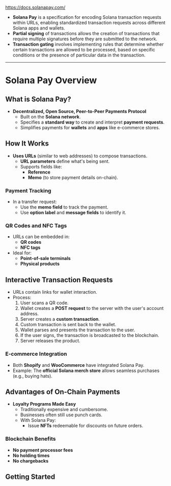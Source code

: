 https://docs.solanapay.com/

-   **Solana Pay** is a specification for encoding Solana transaction requests within URLs, enabling standardized transaction requests across different Solana apps and wallets.
-   **Partial signing** of transactions allows the creation of transactions that require multiple signatures before they are submitted to the network.
-   **Transaction gating** involves implementing rules that determine whether certain transactions are allowed to be processed, based on specific conditions or the presence of particular data in the transaction.


--------------------------

# **Solana Pay Overview**

## **What is Solana Pay?**
- **Decentralized, Open Source, Peer-to-Peer Payments Protocol**
  - Built on the **Solana network**.
  - Specifies a **standard way** to create and interpret **payment requests**.
  - Simplifies payments for **wallets** and **apps** like e-commerce stores.

## **How It Works**
- **Uses URLs** (similar to web addresses) to compose transactions.
  - **URL parameters** define what's being sent.
  - Supports fields like:
    - **Reference**
    - **Memo** (to store payment details on-chain).

### **Payment Tracking**
- In a transfer request:
  - Use the **memo field** to track the payment.
  - Use **option label** and **message fields** to identify it.

### **QR Codes and NFC Tags**
- URLs can be embedded in:
  - **QR codes**
  - **NFC tags**
- Ideal for:
  - **Point-of-sale terminals**
  - **Physical products**

## **Interactive Transaction Requests**
- URLs contain links for wallet interaction.
- Process:
  1. User scans a QR code.
  2. Wallet creates a **POST request** to the server with the user's account address.
  3. Server creates a **custom transaction**.
  4. Custom transaction is sent back to the wallet.
  5. Wallet parses and presents the transaction to the user.
  6. If the user signs, the transaction is broadcasted to the blockchain.
  7. Server releases the product.

### **E-commerce Integration**
- Both **Shopify** and **WooCommerce** have integrated Solana Pay.
- Example: The **official Solana merch store** allows seamless purchases (e.g., buying hats).

## **Advantages of On-Chain Payments**
- **Loyalty Programs Made Easy**
  - Traditionally expensive and cumbersome.
  - Businesses often still use punch cards.
  - With Solana Pay:
    - Issue **NFTs** redeemable for discounts on future orders.

### **Blockchain Benefits**
- **No payment processor fees**
- **No holding times**
- **No chargebacks**

## **Getting Started**

